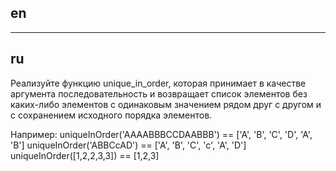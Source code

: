 ## en

---

## ru

Реализуйте функцию unique_in_order, которая принимает в качестве аргумента последовательность
и возвращает список элементов без каких-либо элементов с одинаковым значением рядом друг с другом
и с сохранением исходного порядка элементов.

Например:
uniqueInOrder('AAAABBBCCDAABBB') == ['A', 'B', 'C', 'D', 'A', 'B']
uniqueInOrder('ABBCcAD') == ['A', 'B', 'C', 'c', 'A', 'D']
uniqueInOrder([1,2,2,3,3]) == [1,2,3]
